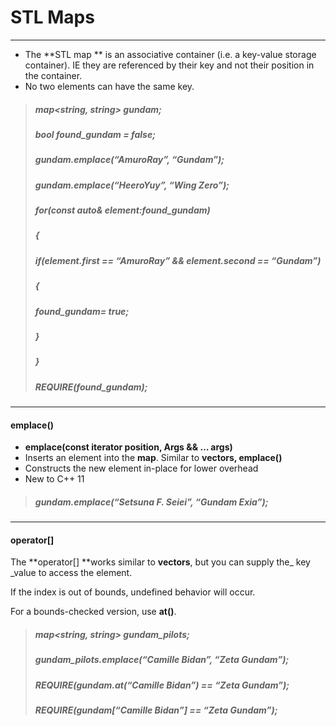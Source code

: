 # STL Maps

---

* The **STL map ** is an associative container \(i.e. a key-value storage container\). IE they are referenced by their key and not their position in the container.
* No two elements can have the same key.

> ##### map&lt;string, string&gt; gundam;
>
> ##### bool found\_gundam = false;
>
> ##### gundam.emplace\(“AmuroRay”, “Gundam”\);
>
> ##### gundam.emplace\(“HeeroYuy”, “Wing Zero”\);
>
> ##### for\(const auto& element:found\_gundam\)
>
> ##### {
>
> ##### if\(element.first == “AmuroRay” && element.second == “Gundam”\)
>
> ##### {
>
> ##### found\_gundam= true;
>
> ##### }
>
> ##### }
>
> ##### 
>
> ##### REQUIRE\(found\_gundam\);

---

#### emplace\(\)

* **emplace\(const iterator position, Args && … args\)**
* Inserts an element into the **map**. Similar to **vectors, emplace\(\)**
* Constructs the new element in-place for lower overhead
* New to C++ 11

> ##### gundam.emplace\(“Setsuna F. Seiei”, “Gundam Exia”\);

---

#### operator\[\]

The **operator\[\] **works similar to **vectors**, but you can supply the_ key _value to access the element.

If the index is out of bounds, undefined behavior will occur.

For a bounds-checked version, use **at\(\)**.

> ##### map&lt;string, string&gt; gundam\_pilots;
>
> ##### gundam\_pilots.emplace\(“Camille Bidan”, “Zeta Gundam”\);
>
> ##### REQUIRE\(gundam.at\(“Camille Bidan”\) == “Zeta Gundam”\);
>
> ##### REQUIRE\(gundam\[“Camille Bidan”\] == “Zeta Gundam”\);



